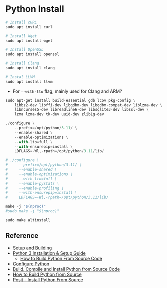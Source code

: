 # Python Install

```python
# Install cURL
sudo apt install curl
```

```python
# Install Wget
sudo apt install wget
```

```python
# Install OpenSSL
sudo apt install openssl
```

```python
# Install Clang
sudo apt install clang
```

```python
# Instal LLVM
sudo apt install llvm
```
* For `--with-lto` flag, mainly used for Clang and ARM?

```python
sudo apt-get install build-essential gdb lcov pkg-config \
    libbz2-dev libffi-dev libgdbm-dev libgdbm-compat-dev liblzma-dev \
    libncurses5-dev libreadline6-dev libsqlite3-dev libssl-dev \
    lzma lzma-dev tk-dev uuid-dev zlib1g-dev
```

```python
./configure \
    --prefix=/opt/python/3.11/ \
    --enable-shared \
    --enable-optimizations \
    --with-lto=full \
    --with-ensurepip=install \
    LDFLAGS=-Wl,-rpath=/opt/python/3.11/lib/

# ./configure \
#     --prefix=/opt/python/3.11/ \
#     --enable-shared \
#     --enable-optimizations \
#     --with-lto=full \
#     --enable-pystats \
#     --enable-profiling \
#     --with-ensurepip=install \
#     LDFLAGS=-Wl,-rpath=/opt/python/3.11/lib/
```

```python
make -j "$(nproc)"
#sudo make -j "$(nproc)"
```

```python
sudo make altinstall
```

## Reference
* [Setup and Building](https://devguide.python.org/getting-started/setup-building/)
* [Python 3 Installation & Setup Guide](https://realpython.com/installing-python/)
    * [How to Build Python From Source Code](https://realpython.com/installing-python/#how-to-build-python-from-source-code)
* [Configure Python](https://docs.python.org/dev/using/configure.html)
* [Build, Compile and Install Python from Source Code](https://www.build-python-from-source.com/)
* [How to Build Python from Source](https://www.devdungeon.com/content/how-build-python-source)
* [Posit - Install Python From Source](https://docs.posit.co/resources/install-python-source/)
